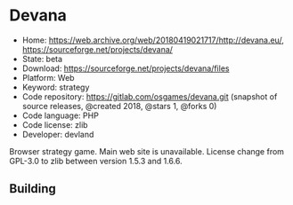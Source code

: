 # Devana

- Home: https://web.archive.org/web/20180419021717/http://devana.eu/, https://sourceforge.net/projects/devana/
- State: beta
- Download: https://sourceforge.net/projects/devana/files
- Platform: Web
- Keyword: strategy
- Code repository: https://gitlab.com/osgames/devana.git (snapshot of source releases, @created 2018, @stars 1, @forks 0)
- Code language: PHP
- Code license: zlib
- Developer: devland

Browser strategy game.
Main web site is unavailable. License change from GPL-3.0 to zlib between version 1.5.3 and 1.6.6.

## Building
